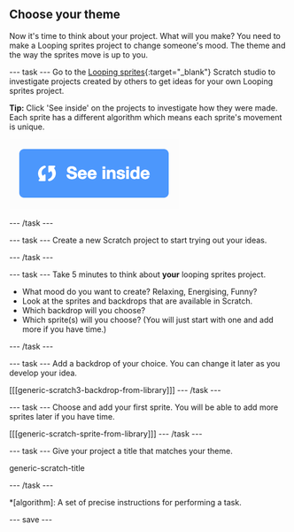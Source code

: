 ## Choose your theme
Now it's time to think about your project. What will you make? You need to make a Looping sprites project to change someone's mood. The theme and the way the sprites move is up to you.  

--- task ---
Go to the [Looping sprites](https://scratch.mit.edu/studios/27014672){:target="_blank"} Scratch studio to investigate projects created by others to get ideas for your own Looping sprites project. 

**Tip:** Click 'See inside' on the projects to investigate how they were made. Each sprite has a different algorithm which means each sprite's movement is unique.

![See inside icon](images/see_inside.png)

--- /task ---

--- task ---
Create a new Scratch project to start trying out your ideas.

--- /task ---

--- task ---
Take 5 minutes to think about **your** looping sprites project. 

+ What mood do you want to create? Relaxing, Energising, Funny?
+ Look at the sprites and backdrops that are available in Scratch.
+ Which backdrop will you choose? 
+ Which sprite(s) will you choose? (You will just start with one and add more if you have time.)

--- /task ---

--- task ---
Add a backdrop of your choice. You can change it later as you develop your idea. 

[[[generic-scratch3-backdrop-from-library]]]
--- /task ---

--- task ---
Choose and add your first sprite. You will be able to add more sprites later if you have time. 

[[[generic-scratch-sprite-from-library]]]
--- /task ---

--- task ---
Give your project a title that matches your theme. 

generic-scratch-title

--- /task ---

*[algorithm]: A set of precise instructions for performing a task.

--- save ---
